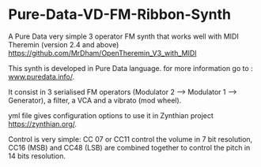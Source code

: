 # Pure-Data-VD-FM-Ribbon-Synth
A Pure Data very simple 3 operator FM synth that works well with MIDI Theremin (version 2.4 and above) https://github.com/MrDham/OpenTheremin_V3_with_MIDI

This synth is developed in Pure Data language. for more information go to : www.puredata.info/.

It consist in 3 serialised FM operators (Modulator 2 --> Modulator 1 --> Generator), a filter, a VCA and a vibrato (mod wheel).

yml file gives configuration options to use it in Zynthian project https://zynthian.org/.

Control is very simple: CC 07 or CC11 control the volume in 7 bit resolution, CC16 (MSB) and CC48 (LSB) are combined together to control the pitch in 14 bits resolution. 
